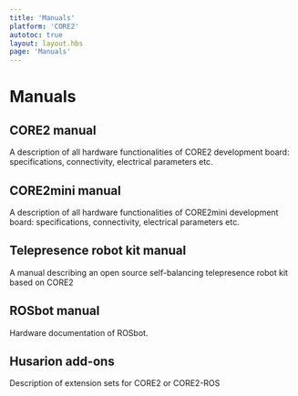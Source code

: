 ```yaml
---
title: 'Manuals'
platform: 'CORE2'
autotoc: true
layout: layout.hbs
page: 'Manuals'
---
```


# Manuals #

## CORE2 manual ##

A description of all hardware functionalities of CORE2 development board: specifications, connectivity, electrical parameters etc.

## CORE2mini manual ##

A description of all hardware functionalities of CORE2mini development board: specifications, connectivity, electrical parameters etc.

## Telepresence robot kit manual ##

A manual describing an open source self-balancing telepresence robot kit based on CORE2


## ROSbot manual ##

Hardware documentation of ROSbot.

## Husarion add-ons ##

Description of extension sets for CORE2 or CORE2-ROS

